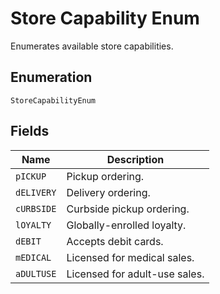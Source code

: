 
# Store Capability Enum

Enumerates available store capabilities.

## Enumeration

`StoreCapabilityEnum`

## Fields

| Name | Description |
|  --- | --- |
| `pICKUP` | Pickup ordering. |
| `dELIVERY` | Delivery ordering. |
| `cURBSIDE` | Curbside pickup ordering. |
| `lOYALTY` | Globally-enrolled loyalty. |
| `dEBIT` | Accepts debit cards. |
| `mEDICAL` | Licensed for medical sales. |
| `aDULTUSE` | Licensed for adult-use sales. |


